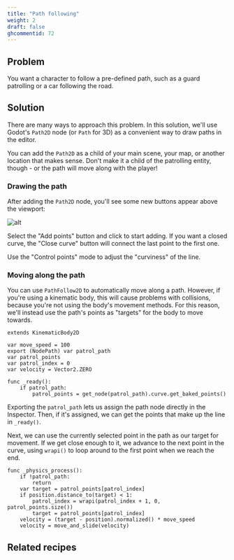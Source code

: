 ```yaml
---
title: "Path following"
weight: 2
draft: false
ghcommentid: 72
---
```


## Problem

You want a character to follow a pre-defined path, such as a guard patrolling or a car following the road.

## Solution

There are many ways to approach this problem. In this solution, we'll use Godot's `Path2D` node (or `Path` for 3D) as a convenient way to draw paths in the editor.

You can add the `Path2D` as a child of your main scene, your map, or another location that makes sense. Don't make it a child of the patrolling entity, though - or the path will move along with the player!

### Drawing the path

After adding the `Path2D` node, you'll see some new buttons appear above the viewport:

![alt](/godot_recipes/img/path2d_buttons.png)

Select the "Add points" button and click to start adding. If you want a closed curve, the "Close curve" button will connect the last point to the first one.

Use the "Control points" mode to adjust the "curviness" of the line.

### Moving along the path

You can use `PathFollow2D` to automatically move along a path. However, if you're using a kinematic body, this will cause problems with collisions, because you're not using the body's movement methods. For this reason, we'll instead use the path's points as "targets" for the body to move towards.

```gdscript
extends KinematicBody2D

var move_speed = 100
export (NodePath) var patrol_path
var patrol_points
var patrol_index = 0
var velocity = Vector2.ZERO

func _ready():
    if patrol_path:
        patrol_points = get_node(patrol_path).curve.get_baked_points()
```

Exporting the `patrol_path` lets us assign the path node directly in the Inspector. Then, if it's assigned, we can get the points that make up the line in `_ready()`.

Next, we can use the currently selected point in the path as our target for movement. If we get close enough to it, we advance to the next point in the curve, using `wrapi()` to loop around to the first point when we reach the end.

```gdscript
func _physics_process():
    if !patrol_path:
        return
    var target = patrol_points[patrol_index]
    if position.distance_to(target) < 1:
        patrol_index = wrapi(patrol_index + 1, 0, patrol_points.size())
        target = patrol_points[patrol_index]
    velocity = (target - position).normalized() * move_speed
    velocity = move_and_slide(velocity)
```

## Related recipes

